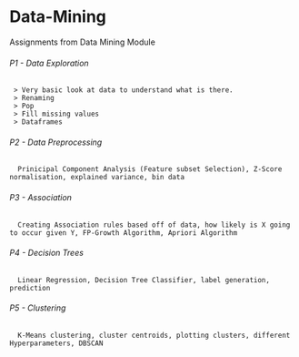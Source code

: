 # Data-Mining
Assignments from Data Mining Module
###### P1 - Data Exploration
     > Very basic look at data to understand what is there. 
     > Renaming
     > Pop
     > Fill missing values
     > Dataframes
###### P2  - Data Preprocessing
      Prinicipal Component Analysis (Feature subset Selection), Z-Score normalisation, explained variance, bin data
###### P3 - Association
      Creating Association rules based off of data, how likely is X going to occur given Y, FP-Growth Algorithm, Apriori Algorithm
###### P4 - Decision Trees
      Linear Regression, Decision Tree Classifier, label generation, prediction
###### P5 - Clustering
      K-Means clustering, cluster centroids, plotting clusters, different Hyperparameters, DBSCAN
